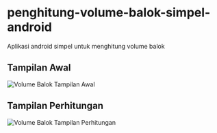 # penghitung-volume-balok-simpel-android
Aplikasi android simpel untuk menghitung volume balok

## Tampilan Awal

![Volume Balok Tampilan Awal](https://user-images.githubusercontent.com/95294393/157178855-65bfcf9f-9eb1-4671-a11a-2eef39639b59.png)

## Tampilan Perhitungan

![Volume Balok Tampilan Perhitungan](https://user-images.githubusercontent.com/95294393/157178876-2898e7c1-011c-4e89-9189-cfb8fa861f76.png)
